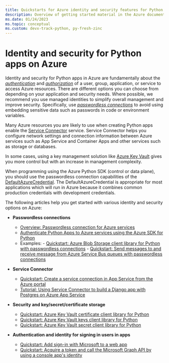 ```yaml
---
title: Quickstarts for Azure identity and security features for Python apps on Azure
description: Overview of getting started material in the Azure documentation for authentication, identity, and security in Python apps.
ms.date: 01/24/2023
ms.topic: conceptual
ms.custom: devx-track-python, py-fresh-zinc
---
```


# Identity and security for Python apps on Azure

Identity and security for Python apps in Azure are fundamentally about the [*authentication*](/azure/architecture/framework/security/design-identity-authentication) and [*authorization*](/azure/architecture/framework/security/design-identity-authorization) of a user, group, application, or service to access Azure resources. There are different options you can choose from depending on your application and security needs. Where possible, we recommend you use managed identities to simplify overall management and improve security. Specifically, use [*passwordless connections*](/azure/developer/intro/passwordless-overview) to avoid using embedding sensitive data such as passwords in code or environment variables.

Many Azure resources you are likely to use when creating Python apps enable the [Service Connector](/azure/service-connector/overview) service. Service Connector helps you configure network settings and connection information between Azure services such as App Service and Container Apps and other services such as storage or databases.

In some cases, using a key management solution like [Azure Key Vault](/azure/key-vault/general/overview) gives you more control but with an increase in management complexity.

When programming using the Azure Python SDK (control or data plane), you should use the passwordless connection capabilities of the [DefaultAzureCredential](https://github.com/Azure/azure-sdk-for-python/tree/main/sdk/identity/azure-identity#defaultazurecredential). The DefaultAzureCredential is appropriate for most applications which will run in Azure because it combines common production credentials with development credentials.

The following articles help you get started with various identity and security options on Azure:

- **Passwordless connections**

  - [Overview: Passwordless connection for Azure services](/azure/developer/intro/passwordless-overview)
  - [Authenticate Python Apps to Azure services using the Azure SDK for Python](/azure/developer/python/sdk/authentication-overview)
  - Examples:
        - [Quickstart: Azure Blob Storage client library for Python with passwordless connections](/azure/storage/blobs/storage-quickstart-blobs-python)
        - [Quickstart: Send messages to and receive message from Azure Service Bus queues with passwordless connections](/azure/service-bus-messaging/service-bus-python-how-to-use-queues)

- **Service Connector**

  - [Quickstart: Create a service connection in App Service from the Azure portal](/azure/service-connector/quickstart-portal-app-service-connection)
  - [Tutorial: Using Service Connector to build a Django app with Postgres on Azure App Service](/azure/service-connector/tutorial-django-webapp-postgres-cli)

- **Security and key/secret/certificate storage**

  - [Quickstart: Azure Key Vault certificate client library for Python](/azure/key-vault/certificates/quick-create-python)
  - [Quickstart: Azure Key Vault keys client library for Python](/azure/key-vault/keys/quick-create-python)
  - [Quickstart: Azure Key Vault secret client library for Python](/azure/key-vault/secrets/quick-create-python)

- **Authentication and identity for signing in users in apps**

  - [Quickstart: Add sign-in with Microsoft to a web app](/azure/active-directory/develop/web-app-quickstart)
  - [Quickstart: Acquire a token and call the Microsoft Graph API by using a console app's identity](/azure/active-directory/develop/console-app-quickstart?pivots=devlang-python)
